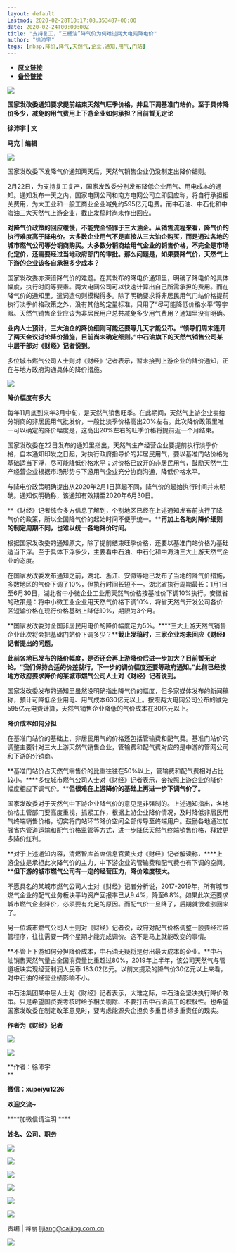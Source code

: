 ```yaml
---
layout: default
Lastmod: 2020-02-28T10:17:08.353487+00:00
date: 2020-02-24T00:00:00Z
title: "支持复工，“三桶油”降气价为何难过两大电网降电价"
author: "徐沛宇"
tags: [nbsp,降价,降气,天然气,企业,通知,用气,门站]
---
```


* [**原文链接**](https://mp.weixin.qq.com/s/zm5luJtgFZyhBKL_ldkJwQ)
* [**备份链接**](http://archive.today/SZTvE)


![](/images/post/454c37acb1a1a693b855296f2bf8240c.jpg)

**国家发改委通知要求提前结束天然气旺季价格，并且下调基准门站价。至于具体降价多少，减免的用气费用上下游企业如何承担？目前暂无定论**

**************徐沛宇 | 文**************

****************************马克 | 编辑****************************

  

![](/images/post/3203625d389c80cb8d8b339d243a9ec6.jpg)

  

国家发改委下发降气价通知两天后，天然气销售企业仍没制定出降价细则。

2月22日，为支持复工复产，国家发改委分别发布降低企业用气、用电成本的通知。通知发布一天之内，国家电网公司和南方电网公司立即回应称，将自行承担相关费用，为大工业和一般工商业企业减免约595亿元电费。而中石油、中石化和中海油三大天然气上游企业，截止发稿时尚未作出回应。

**对降气价政策的回应缓慢，不能完全怪罪于三大油企。从销售流程来看，降气价的执行难度高于降电价。大多数企业用气不是直接从三大油企购买，而是通过各地的城市燃气公司等分销商购买。大多数分销商给用气企业的销售价格，不完全是市场化定价，还需要经过当地政府部门的审批。那么问题是，如果要降气价，天然气上下游的企业该各自承担多少成本？**

国家发改委亦深谙降气价的难题。在其发布的降电价通知里，明确了降电价的具体幅度，执行时间等要素。两大电网公司可以快速计算出自己所需承担的费用。而在降气价的通知里，遣词造句则模糊得多。除了明确要求将非居民用气门站价格提前执行淡季价格政策之外，没有其他的定量标准，只用了“尽可能降低价格水平”等字眼。天然气销售企业应该为非居民用户总共减免多少用气费用？通知里没有明确。

**业内人士预计，三大油企的降价细则可能还要等几天才能公布。****“领导们周末连开了两天会议讨论降价措施，目前尚未确定细则。****”中石油旗下的天然气销售公司某中层干部对《财经》记者说到。**

多位城市燃气公司人士则对《财经》记者表示，暂未接到上游企业的降价通知，正在与地方政府沟通具体的降价措施。

![](/images/post/e4b84bf91a0264fd5c3e4f0488fcde54.jpg)

**降价幅度有多大**

每年11月底到来年3月中旬，是天然气销售旺季。在此期间，天然气上游企业卖给分销商的非居民用气批发价，一般比淡季价格高出20%左右。此次降价政策里唯一可以确定的降价幅度是，这高出20%左右的旺季价格将提前近一个月结束。

国家发改委在22日发布的通知里指出，天然气生产经营企业要提前执行淡季价格，自本通知印发之日起，对执行政府指导价的非居民用气，要以基准门站价格为基础适当下浮，尽可能降低价格水平；对价格已放开的非居民用气，鼓励天然气生产经营企业根据市场形势与下游用气企业充分协商沟通，降低价格水平。

与降电价政策明确提出从2020年2月1日算起不同，降气价的起始执行时间并未明确。通知仅明确称，该通知有效期至2020年6月30日。

**《财经》记者综合多方信息了解到，个别地区已经在上述通知发布前执行了降气价的政策，所以全国降气价的起始时间不便于统一。****再加上各地对降价细则的制定周期不同，也难以统一各地降价时间。**

根据国家发改委的通知原文，除了提前结束旺季价格，还要以基准门站价格为基础适当下浮。至于具体下浮多少，主要看中石油、中石化和中海油三大上游天然气企业的态度。

在国家发改委发布通知之前，湖北、浙江、安徽等地已发布了当地的降气价措施，多数地区的气价下调了10%，但执行时间长短不一。湖北省执行周期最长：1月1日至6月30日，湖北省中小微企业工业用天然气价格按基准价下调10%执行。安徽省的政策是：将中小微工业企业用天然气价格下调10%，将省天然气开发公司各价区短输价格在现行价格基础上降低10%，期限为3个月。

**国家发改委对全国非居民用电价的降价幅度定为5%。****三大上游天然气销售企业此次将会把基础门站价下调多少？****截止发稿时，三家企业均未回应《财经》记者提出的问题。**

**此前各地已发布的降价幅度，是否还会再上游降价后进一步加大？****目前暂无定论。****“我们保持合适的价差就行。****下一步的调价幅度还要等政府通知。****”此前已经按地方政府要求降价的某城市燃气公司人士对《财经》记者说到。**

国家发改委发布的通知里虽然没明确指出降气价的幅度，但多家媒体发布的新闻稿称，预计可降低企业用电、用气成本630亿元以上。按照两大电网公司公布的减免595亿元电费计算，天然气销售企业降低的气价成本在30亿元以上。

**降价成本如何分担**

在基准门站价的基础上，非居民用气的价格还包括管输费和配气费。基准门站价的调整主要针对三大上游天然气销售企业，管输费和配气费对应的是中游的管网公司和下游的分销商。

**基准门站价占天然气零售价的比重往往在50%以上，管输费和配气费相对占比较小。****多位城市燃气公司人士对《财经》记者表示，会按照上游企业的降价幅度相应下调气价。****但很难在上游降价的基础上再进一步下调气价了。**

国家发改委对于天然气中下游企业降气价的意见是非强制的。上述通知指出，各地价格主管部门要高度重视，抓紧工作，根据上游企业降价情况，及时降低非居民用气终端销售价格，切实将门站环节降价空间全部传导至终端用户。鼓励各地通过加强省内管道运输和配气价格监管等方式，进一步降低天然气终端销售价格，释放更多降价红利。

**对于上述通知内容，清燃智库首席信息官黄庆对《财经》记者解读称，****上游企业是承担此次降气价的主力，中下游企业的管输费和配气费也有下调的空间。****但下游的城市燃气公司有一定的经营压力，降价难度较大。**

不愿具名的某城市燃气公司人士对《财经》记者分析说，2017-2019年，所有城市燃气企业的配气业务板块平均资产回报率已从9.4%，降至6.8%。如果此次还要求城市燃气企业降价，必须要有充足的原因。而配气价一旦降了，后期就很难涨回来了。

另一位城市燃气公司人士则对《财经》记者说，政府对配气价格调整一般要经过监管程序，往往需要一两个星期才能完成调价。这不是马上就能改变的事情。

**不管上下游如何分担降价成本，中石油无疑将是付出最大成本的企业。**中石油销售天然气量占全国消费量比重超过80%，2019年上半年，该公司天然气与管道板块实现经营利润人民币 183.02亿元。以前文提及的降气价30亿元以上来看，对中石油的经营业绩影响不小。

中石油集团某中层人士对《财经》记者表示，大难之际，中石油会坚决执行降价政策。只是希望国资委考核时给予相关剔除、不要打击中石油员工的积极性。也希望国家发改委在制定改革意见时，要考虑能源央企担负多重目标多重责任的现实。

****作者为《财经》记者****

![](/images/post/8b435b4ecf9c85269c08df34cf631b83.jpg)

  

![](/images/post/eb2cd9d296aee6a2b9194e3bfe9eef5e.jpg)

**作者：徐沛宇  
**

**微信：xupeiyu1226**

****欢迎交流~****

****加微信请注明 ****

****姓名、公司、职务****

![](/images/post/4b742a661d0e919a4a17b70f9f588399.jpg)

[![](/images/post/40839c2b73abb0be46f4dbeea90335a0.jpg)](http://mp.weixin.qq.com/s?__biz=MzI0MjU2NTA1Mg==&mid=2247494785&idx=1&sn=b7fa674fb91ed98058e56ac0b9fd962b&chksm=e978c652de0f4f449651a7361e4829cb62cc2068f062144b8a63ba407680c41b0595da32de2e&scene=21#wechat_redirect)

[![](/images/post/b9cc532b6ce3c57c037a886e204f3ff1.jpg)](http://mp.weixin.qq.com/s?__biz=MzI0MjU2NTA1Mg==&mid=2247494765&idx=1&sn=4a7d8dc3e21830a33bbdd4c7949fed04&chksm=e978c6bede0f4fa81428ce86151603ceeed1f82a009073750e19a6a99e206c67515e720ce009&scene=21#wechat_redirect)

[![](/images/post/d659e76b732f7fc43936e17c320f5380.jpg)](http://mp.weixin.qq.com/s?__biz=MzI0MjU2NTA1Mg==&mid=2247494724&idx=1&sn=8571178f9fb2e2406701090c6e42cb80&chksm=e978c697de0f4f81258e025b8e0e0506d113b68b0c4dea173fdde6fb7da484a8483c57c056f3&scene=21#wechat_redirect)

[![](/images/post/e83488e4584703569c24f9c2ac65c611.jpg)](http://mp.weixin.qq.com/s?__biz=MzI0MjU2NTA1Mg==&mid=2247494656&idx=1&sn=9443d007980269768d6b45e7f30be4e1&chksm=e978c6d3de0f4fc53bf4d3ce197ca3bcb4c49649cab0ea67f4c173285f6af55df543af39efb2&scene=21#wechat_redirect)

  

  

![](/images/post/0bfacd95f27024a02563812db9efc399.jpg)

  

责编 | 蒋丽 lijiang@caijing.com.cn

![](/images/post/1593d2afe45b2b67af2d2b6286b487c5.jpg)

